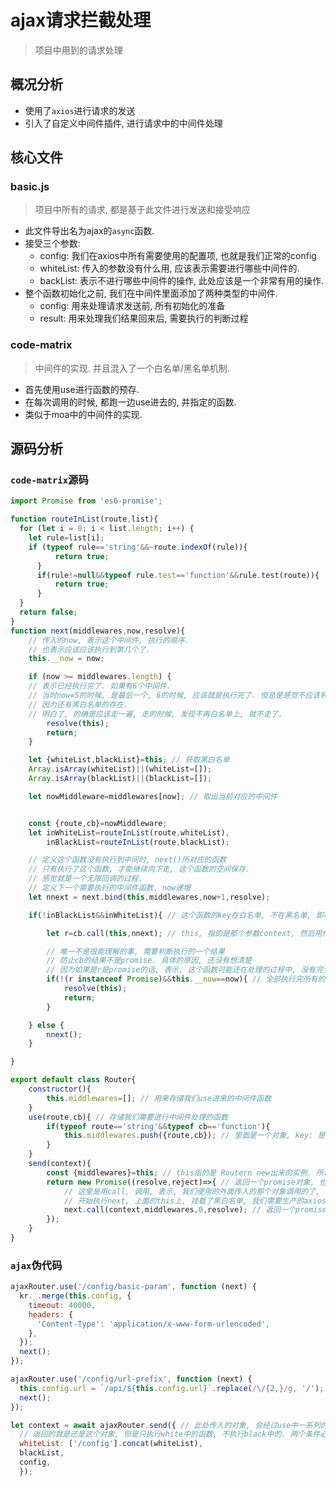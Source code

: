 # ajax请求拦截处理

> 项目中用到的请求处理

## 概况分析

* 使用了`axios`进行请求的发送
* 引入了自定义中间件插件, 进行请求中的中间件处理

## 核心文件

### basic.js

> 项目中所有的请求, 都是基于此文件进行发送和接受响应

* 此文件导出名为ajax的`async`函数.
* 接受三个参数:
  * config: 我们在axios中所有需要使用的配置项, 也就是我们正常的config
  * whiteList: 传入的参数没有什么用, 应该表示需要进行哪些中间件的.
  * backList: 表示不进行哪些中间件的操作, 此处应该是一个非常有用的操作.
* 整个函数初始化之前, 我们在中间件里面添加了两种类型的中间件.
  * config: 用来处理请求发送前, 所有初始化的准备
  * result: 用来处理我们结果回来后, 需要执行的判断过程

### code-matrix

> 中间件的实现. 并且混入了一个白名单/黑名单机制.

* 首先使用use进行函数的预存.
* 在每次调用的时候, 都跑一边use进去的, 并指定的函数.
* 类似于moa中的中间件的实现.

## 源码分析

### `code-matrix`源码

```js
import Promise from 'es6-promise';

function routeInList(route,list){
  for (let i = 0; i < list.length; i++) {
    let rule=list[i];
    if (typeof rule=='string'&&~route.indexOf(rule)){
          return true;
      }
      if(rule!=null&&typeof rule.test=='function'&&rule.test(route)){
          return true;
      }
  }
  return false;
}
function next(middlewares,now,resolve){
    // 传入的now, 表示这个中间件, 执行的顺序.
    // 也表示应该应该执行到第几个了.
    this.__now = now;

    if (now >= middlewares.length) {
    // 表示已经执行完了. 如果有6个中间件.
    // 当时now=5的时候, 是最后一个, 6的时候, 应该就是执行完了. 但总是感觉不应该判断middlewares的长度
    // 因为还有黑白名单的存在.
    // 明白了, 的确是应该走一遍, 走的时候, 发现不再白名单上, 就不走了.
        resolve(this);
        return;
    }

    let {whiteList,blackList}=this; // 获取黑白名单
    Array.isArray(whiteList)||(whiteList=[]);
    Array.isArray(blackList)||(blackList=[]);

    let nowMiddleware=middlewares[now]; // 取出当前对应的中间件


    const {route,cb}=nowMiddleware;
    let inWhiteList=routeInList(route,whiteList),
        inBlackList=routeInList(route,blackList);

    // 定义这个函数没有执行到中间时, next()所对应的函数
    // 只有执行了这个函数, 才能继续向下走, 这个函数的空间保存.
    // 感觉就是一个无限回调的过程.
    // 定义下一个需要执行的中间件函数. now递增
    let nnext = next.bind(this,middlewares,now+1,resolve);

    if(!inBlackList&&inWhiteList){ // 这个函数的key在白名单, 不在黑名单, 即可执行

        let r=cb.call(this,nnext); // this, 指的是那个参数context, 然后用传入的context参数调用回调, 这个时候, 就能在回调的this中对, 参数进行一系列的处理了.

        // 唯一不是很能理解的事, 需要判断执行的一个结果
        // 防止cb的结果不是promise. 具体的原因, 还没有想清楚
        // 因为如果是r是promise的话, 表示, 这个函数可能还在处理的过程中, 没有完全处理完.
        if(!(r instanceof Promise)&&this.__now==now){ // 全部执行完所有的中间件了.
            resolve(this);
            return;
        }

    } else {
        nnext();
    }

}

export default class Router{
    constructor(){
        this.middlewares=[]; // 用来存储我们use进来的中间件函数
    }
    use(route,cb){ // 存储我们需要进行中间件处理的函数
        if(typeof route=='string'&&typeof cb=='function'){
            this.middlewares.push({route,cb}); // 里面是一个对象, key: 是我们需要执行的中间件名称, value: 是我们的中间件
        }
    }
    send(context){
        const {middlewares}=this; // this指的是 Routern new出来的实例. 所以, this中包含了meddlewares这个存储器
        return new Promise((resolve,reject)=>{ // 返回一个promise对象, 也就是我们外面接收到的`contxet`, 并不是参数那个!
            // 这里是用call, 调用, 表示, 我们使用的外面传入的那个对象调用的了, 改变了this指向.
            // 开始执行next, 上面的this上, 挂载了黑白名单, 我们需要生产的axios参数. 我们把promsie需要的reslove再次传下去.
            next.call(context,middlewares,0,resolve); // 返回一个promise, 应该可以从代码层面控制, 一直到最后一个中间件执行完, 返回之后, 才能行.
        });
    }
}
```

### `ajax`伪代码

```js
ajaxRouter.use('/config/basic-param', function (next) {
  kr._.merge(this.config, {
    timeout: 40000,
    headers: {
      'Content-Type': 'application/x-www-form-urlencoded',
    },
  });
  next();
});

ajaxRouter.use('/config/url-prefix', function (next) {
  this.config.url = `/api/${this.config.url}`.replace(/\/{2,}/g, '/');
  next();
});

let context = await ajaxRouter.send({ // 此处传入的对象, 会经过use中一系列的修改.
  // 返回的就是还是这个对象, 但是只执行white中的函数, 不执行black中的. 两个条件必须都满足
  whiteList: ['/config'].concat(whiteList),
  blackList,
  config,
  });
```
